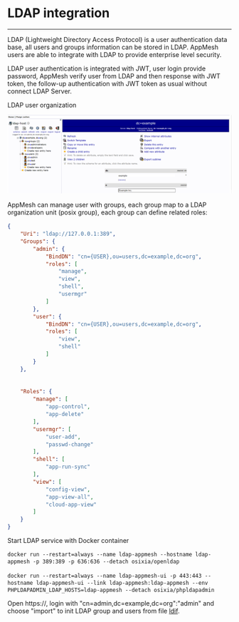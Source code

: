 
# LDAP integration

------

LDAP (Lightweight Directory Access Protocol) is a user authentication data base, all users and groups information can be stored in LDAP. AppMesh users are able to integrate with LDAP to provide enterprise level security.

LDAP user authentication is integrated with JWT, user login provide password, AppMesh verify user from LDAP and then response with JWT token, the follow-up authentication with JWT token as usual without connect LDAP Server.

LDAP user organization

![phpldapadmin](https://raw.githubusercontent.com/laoshanxi/picture/master/wiki/ldap.png)

AppMesh can manage user with groups, each group map to a LDAP organization unit (posix group), each group can define related roles:

```json
{
    "Uri": "ldap://127.0.0.1:389",
    "Groups": {
        "admin": {
            "BindDN": "cn={USER},ou=users,dc=example,dc=org",
            "roles": [
                "manage",
                "view",
                "shell",
                "usermgr"
            ]
        },
        "user": {
            "BindDN": "cn={USER},ou=users,dc=example,dc=org",
            "roles": [
                "view",
                "shell"
            ]
        }
    },


    "Roles": {
        "manage": [
            "app-control",
            "app-delete"
        ],
        "usermgr": [
            "user-add",
            "passwd-change"
        ],
        "shell": [
            "app-run-sync"
        ],
        "view": [
            "config-view",
            "app-view-all",
            "cloud-app-view"
        ]
    }
}
```

Start LDAP service with Docker container

```
docker run --restart=always --name ldap-appmesh --hostname ldap-appmesh -p 389:389 -p 636:636 --detach osixia/openldap

docker run --restart=always --name ldap-appmesh-ui -p 443:443 --hostname ldap-appmesh-ui --link ldap-appmesh:ldap-appmesh --env PHPLDAPADMIN_LDAP_HOSTS=ldap-appmesh --detach osixia/phpldapadmin
```

Open https://<docker-host-name>, login with "cn=admin,dc=example,dc=org":"admin" and choose "import" to init LDAP group and users from file [ldif](https://raw.githubusercontent.com/laoshanxi/app-mesh/main/src/daemon/security/ldapplugin/ldap_export.ldif).
